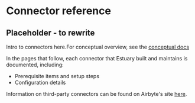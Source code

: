 # Connector reference
## Placeholder - to rewrite

Intro to connectors here.For conceptual overview, see the [conceptual docs](../../concepts/connectors.md)

In the pages that follow, each connector that Estuary built and maintains is documented, including:
* Prerequisite items and setup steps
* Configuration details

Information on third-party connectors can be found on Airbyte's site [here](https://docs.airbyte.io/integrations).
